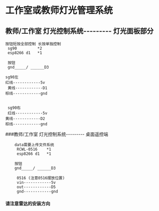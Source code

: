
# 工作室或教师灯光管理系统
            
   ## 教师/工作室 灯光控制系统--------- 灯光面板部分
    按钮短按全部控制 长按单独控制
     sg90         *2
     esp8266 d1   *1

     按钮
     gnd_____/ ______D3

    sg90左
    红线------------5v
     黄线------------D1
    棕线------------gnd


     sg90右
     红线------------5v
    黄线------------D2 
    棕线------------gnd
    
  ###教师/工作室 灯光控制系统--------- 桌面遥控端
        
        data需要上传文件系统
         RCWL-0516    *1
         esp8266 d1   *1

        按钮
        gnd_____/ ______D3

         0516 (注意0516摆放位置)
         vin------------5v
         out------------D5
         gnd------------gnd
    
    
    
   #### 请注意雷达的安装方向
